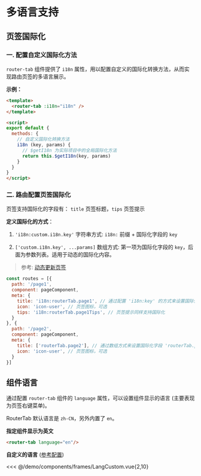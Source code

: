 # 多语言支持


## 页签国际化

### 一. 配置自定义国际化方法

`router-tab` 组件提供了 `i18n` 属性，用以配置自定义的国际化转换方法，从而实现路由页签的多语言展示。

<doc-links api="#i18n" demo="/i18n/"></doc-links>

**示例：**

``` html {2,9}
<template>
  <router-tab :i18n="i18n" />
</template>

<script>
export default {
  methods: {
    // 自定义国际化转换方法
    i18n (key, params) {
      // $getI18n 为实际项目中的全局国际化方法
      return this.$getI18n(key, params)
    }
  }
}
</script>
```


### 二. 路由配置页签国际化

页签支持国际化的字段有： `title` 页签标题，`tips` 页签提示
  

**定义国际化的方式**：

  1. `'i18n:custom.i18n.key'` 字符串方式: `i18n:` 前缀 + 国际化字段的 `key`

  2. `['custom.i18n.key', ...params]` 数组方式: 第一项为国际化字段的 `key`，后面为参数列表。适用于动态的国际化内容。
    
  > 参考: [动态更新页签](../advanced/dynamic-tab-info.md#动态更新页签)


``` javascript {5,7,13}
const routes = [{
  path: '/page1',
  component: pageComponent,
  meta: {
    title: 'i18n:routerTab.page1', // 通过配置 'i18n:key' 的方式来设置国际化字段 'routerTab.page1'
    icon: 'icon-user', // 页签图标，可选
    tips: 'i18n:routerTab.page1Tips', // 页签提示同样支持国际化
  }
}, {
  path: '/page2',
  component: pageComponent,
  meta: {
    title: ['routerTab.page2'], // 通过数组方式来设置国际化字段 'routerTab.page2'
    icon: 'icon-user', // 页签图标，可选
  }
}]
```



## 组件语言

通过配置 `router-tab` 组件的 `language` 属性，可以设置组件显示的语言 (主要表现为页签右键菜单)。


RouterTab 默认语言是 `zh-CN`，另外内置了 `en`。

<doc-links api="#language" demo="/lang-en/"></doc-links>

**指定组件显示为英文**

``` html
<router-tab language="en"/>
```

**自定义的语言** ([参考配置](https://github.com/bhuh12/vue-router-tab/blob/dev/src/lang/en.js))

<<< @/demo/components/frames/LangCustom.vue{2,10}
